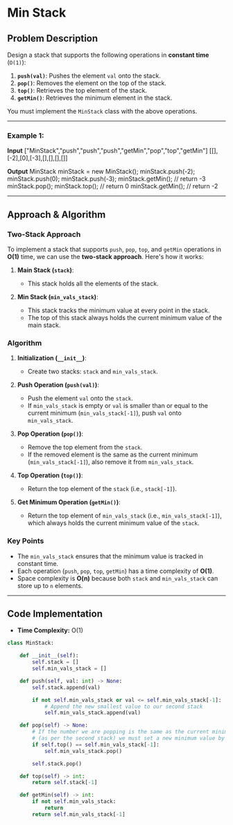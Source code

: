 # Min Stack

## Problem Description

Design a stack that supports the following operations in **constant time** (`O(1)`):

1. **`push(val)`**: Pushes the element `val` onto the stack.
2. **`pop()`**: Removes the element on the top of the stack.
3. **`top()`**: Retrieves the top element of the stack.
4. **`getMin()`**: Retrieves the minimum element in the stack.

You must implement the `MinStack` class with the above operations.

---

### Example 1:

**Input**
["MinStack","push","push","push","getMin","pop","top","getMin"]
[[],[-2],[0],[-3],[],[],[],[]]

**Output**
MinStack minStack = new MinStack();
minStack.push(-2);
minStack.push(0);
minStack.push(-3);
minStack.getMin(); // return -3
minStack.pop();
minStack.top(); // return 0
minStack.getMin(); // return -2

---

## Approach & Algorithm

### Two-Stack Approach

To implement a stack that supports `push`, `pop`, `top`, and `getMin` operations in **O(1)** time, we can use the **two-stack approach**. Here's how it works:

1. **Main Stack (`stack`)**:

   - This stack holds all the elements of the stack.

2. **Min Stack (`min_vals_stack`)**:
   - This stack tracks the minimum value at every point in the stack.
   - The top of this stack always holds the current minimum value of the main stack.

### Algorithm

1. **Initialization (`__init__`)**:

   - Create two stacks: `stack` and `min_vals_stack`.

2. **Push Operation (`push(val)`)**:

   - Push the element `val` onto the `stack`.
   - If `min_vals_stack` is empty or `val` is smaller than or equal to the current minimum (`min_vals_stack[-1]`), push `val` onto `min_vals_stack`.

3. **Pop Operation (`pop()`)**:

   - Remove the top element from the `stack`.
   - If the removed element is the same as the current minimum (`min_vals_stack[-1]`), also remove it from `min_vals_stack`.

4. **Top Operation (`top()`)**:

   - Return the top element of the `stack` (i.e., `stack[-1]`).

5. **Get Minimum Operation (`getMin()`)**:
   - Return the top element of `min_vals_stack` (i.e., `min_vals_stack[-1]`), which always holds the current minimum value of the `stack`.

### Key Points

- The `min_vals_stack` ensures that the minimum value is tracked in constant time.
- Each operation (`push`, `pop`, `top`, `getMin`) has a time complexity of **O(1)**.
- Space complexity is **O(n)** because both `stack` and `min_vals_stack` can store up to `n` elements.

---

## Code Implementation

- **Time Complexity:** O(1)

```python
class MinStack:

    def __init__(self):
        self.stack = []
        self.min_vals_stack = []

    def push(self, val: int) -> None:
        self.stack.append(val)

        if not self.min_vals_stack or val <= self.min_vals_stack[-1]:
            # Append the new smallest value to our second stack
            self.min_vals_stack.append(val)

    def pop(self) -> None:
        # If the number we are popping is the same as the current minimum number
        # (as per the second stack) we must set a new minimum value by popping from our second stack
        if self.top() == self.min_vals_stack[-1]:
            self.min_vals_stack.pop()

        self.stack.pop()

    def top(self) -> int:
        return self.stack[-1]

    def getMin(self) -> int:
        if not self.min_vals_stack:
            return
        return self.min_vals_stack[-1]
```
